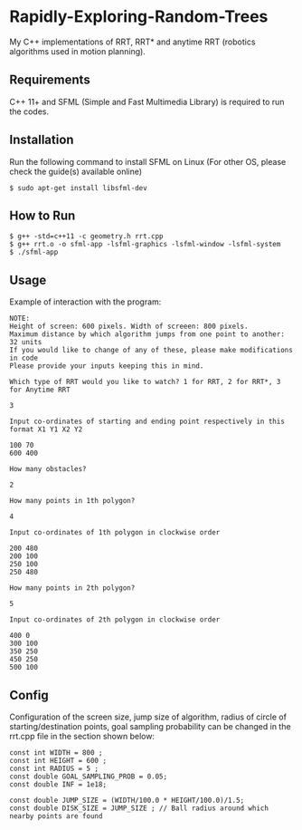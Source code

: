 # Rapidly-Exploring-Random-Trees
My C++ implementations of RRT, RRT* and anytime RRT (robotics algorithms used in motion planning). 

## Requirements

C++ 11+ and SFML (Simple and Fast Multimedia Library) is required to run the codes. 

## Installation 

Run the following command to install SFML on Linux (For other OS, please check the guide(s) available online) 

```
$ sudo apt-get install libsfml-dev
```

## How to Run 

```
$ g++ -std=c++11 -c geometry.h rrt.cpp 
$ g++ rrt.o -o sfml-app -lsfml-graphics -lsfml-window -lsfml-system
$ ./sfml-app 
```

## Usage 

Example of interaction with the program:

```
NOTE:
Height of screen: 600 pixels. Width of screeen: 800 pixels.
Maximum distance by which algorithm jumps from one point to another: 32 units
If you would like to change of any of these, please make modifications in code
Please provide your inputs keeping this in mind. 

Which type of RRT would you like to watch? 1 for RRT, 2 for RRT*, 3 for Anytime RRT
```
```
3
```
```
Input co-ordinates of starting and ending point respectively in this format X1 Y1 X2 Y2
```
```
100 70
600 400
```
``` 
How many obstacles? 
```
``` 
2 
```
``` 
How many points in 1th polygon? 
```
``` 
4 
```
``` 
Input co-ordinates of 1th polygon in clockwise order 
```
```
200 480
200 100
250 100
250 480
```
``` 
How many points in 2th polygon? 
```
``` 
5 
```
``` 
Input co-ordinates of 2th polygon in clockwise order 
```
```
400 0
300 100
350 250
450 250
500 100
```
## Config

Configuration of the screen size, jump size of algorithm, radius of circle of starting/destination points, goal sampling probability can be changed in the rrt.cpp file in the section shown below:

```
const int WIDTH = 800 ;
const int HEIGHT = 600 ;
const int RADIUS = 5 ; 
const double GOAL_SAMPLING_PROB = 0.05;
const double INF = 1e18;

const double JUMP_SIZE = (WIDTH/100.0 * HEIGHT/100.0)/1.5;
const double DISK_SIZE = JUMP_SIZE ; // Ball radius around which nearby points are found
```
